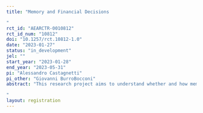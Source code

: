 ```yaml
---
title: "Memory and Financial Decisions
"
rct_id: "AEARCTR-0010812"
rct_id_num: "10812"
doi: "10.1257/rct.10812-1.0"
date: "2023-01-27"
status: "in_development"
jel: ""
start_year: "2023-01-28"
end_year: "2023-05-31"
pi: "Alessandro Castagnetti"
pi_other: "Giovanni BurroBocconi"
abstract: "This research project aims to understand whether and how memories and personal experiences about the stock market influence invesment choices and attitudes towards uncertainty. In particular, here we want to study whether positive (negative) memories positively (negative) drives investment choices. Moreover, we further studer whether and how the provision of information interacts with previous personal experiences and memories.
"
layout: registration
---
```


